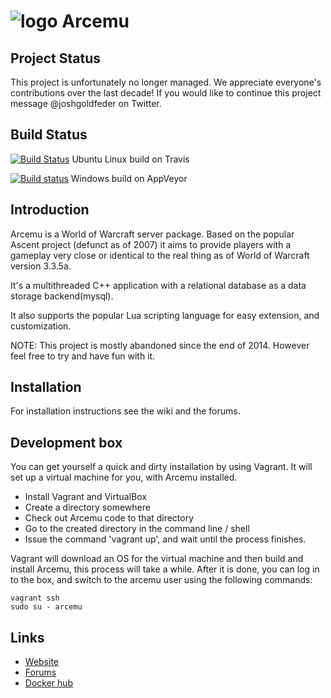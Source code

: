 # ![logo](http://arcemu.org/forums/public/style_images/1_arcemulogo.png) Arcemu

## Project Status
This project is unfortunately no longer managed. We appreciate everyone's contributions over the last decade! If you would like to continue this project message @joshgoldfeder on Twitter. 

## Build Status

[![Build Status](https://travis-ci.com/arcemu/arcemu.svg?branch=master)](https://travis-ci.com/arcemu/arcemu) Ubuntu Linux build on Travis 

[![Build status](https://ci.appveyor.com/api/projects/status/avvvuy4vpn183ncm?svg=true)](https://ci.appveyor.com/project/dfighter1985/arcemu-vulhc) Windows build on AppVeyor

## Introduction

Arcemu is a World of Warcraft server package. Based on the popular Ascent project (defunct as of 2007) it aims to provide players with a gameplay very close or identical to the real thing as of World of Warcraft version 3.3.5a.

It's a multithreaded C++ application with a relational database as a data storage backend(mysql).

It also supports the popular Lua scripting language for easy extension, and customization.

NOTE: This project is mostly abandoned since the end of 2014. However feel free to try and have fun with it.

## Installation

For installation instructions see the wiki and the forums.

## Development box

You can get yourself a quick and dirty installation by using Vagrant. It will set up a virtual machine for you, with Arcemu installed.

* Install Vagrant and VirtualBox
* Create a directory somewhere
* Check out Arcemu code to that directory
* Go to the created directory in the command line / shell
* Issue the command 'vagrant up', and wait until the process finishes.

Vagrant will download an OS for the virtual machine and then build and install Arcemu, this process will take a while.
After it is done, you can log in to the box, and switch to the arcemu user using the following commands:

```
vagrant ssh
sudo su - arcemu
```

## Links

* [Website](http://arcemu.org/)
* [Forums](http://www.arcemu.org/forums/)
* [Docker hub](https://hub.docker.com/u/arcemu)
